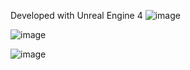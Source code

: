 Developed with Unreal Engine 4
![image](https://github.com/user-attachments/assets/6726fc47-6b8e-4bd4-a4a8-3cdb7b433db5)

![image](https://github.com/user-attachments/assets/d29445de-33b5-44a7-9e06-655b99d0a341)

![image](https://github.com/user-attachments/assets/25c11d8a-ace3-4f47-b771-bb29fdbd1eae)

